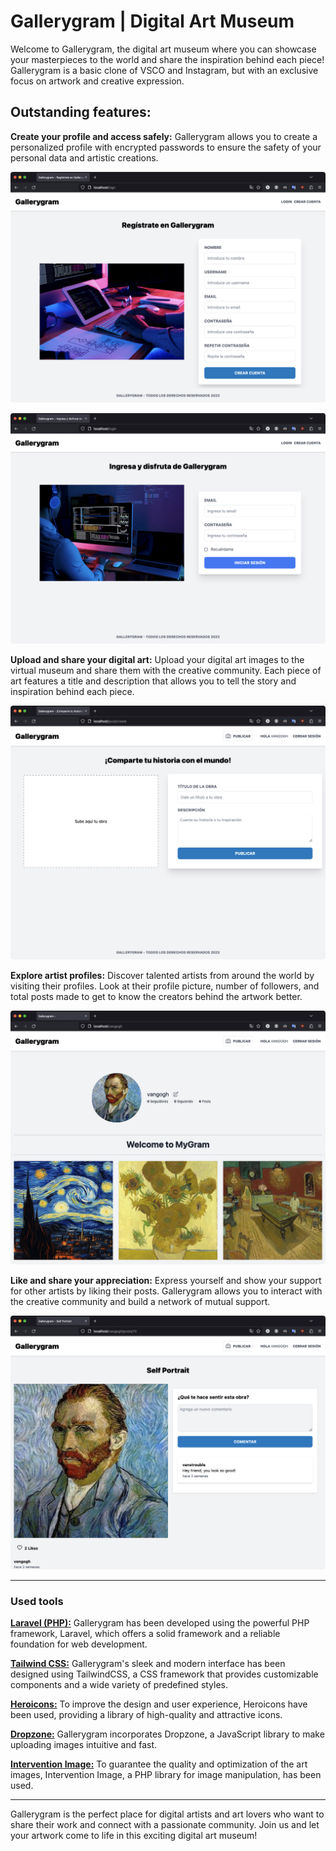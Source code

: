 # Gallerygram | Digital Art Museum
Welcome to Gallerygram, the digital art museum where you can showcase your masterpieces to the world and share the inspiration behind each piece! Gallerygram is a basic clone of VSCO and Instagram, but with an exclusive focus on artwork and creative expression.
## Outstanding features:
**Create your profile and access safely:**
Gallerygram allows you to create a personalized profile with encrypted passwords to ensure the safety of your personal data and artistic creations.

![Sign up](img/sign.png)

![Login](img/login.png)

**Upload and share your digital art:**
Upload your digital art images to the virtual museum and share them with the creative community. Each piece of art features a title and description that allows you to tell the story and inspiration behind each piece.

![Create post](img/make_post.png)

**Explore artist profiles:**
Discover talented artists from around the world by visiting their profiles. Look at their profile picture, number of followers, and total posts made to get to know the creators behind the artwork better.

![User profile](img/profile.png)

**Like and share your appreciation:**
Express yourself and show your support for other artists by liking their posts. Gallerygram allows you to interact with the creative community and build a network of mutual support.

![Post](img/post.png)

---
### Used tools
**[Laravel (PHP):](https://laravel.com)**
Gallerygram has been developed using the powerful PHP framework, Laravel, which offers a solid framework and a reliable foundation for web development.

**[Tailwind CSS:](https://tailwindcss.com)**
Gallerygram's sleek and modern interface has been designed using TailwindCSS, a CSS framework that provides customizable components and a wide variety of predefined styles.

**[Heroicons:](https://heroicons.com)**
To improve the design and user experience, Heroicons have been used, providing a library of high-quality and attractive icons.

**[Dropzone:](https://www.dropzone.dev)**
Gallerygram incorporates Dropzone, a JavaScript library to make uploading images intuitive and fast.

**[Intervention Image:]((https://image.intervention.io/v2))**
To guarantee the quality and optimization of the art images, Intervention Image, a PHP library for image manipulation, has been used.

---
Gallerygram is the perfect place for digital artists and art lovers who want to share their work and connect with a passionate community. Join us and let your artwork come to life in this exciting digital art museum!
